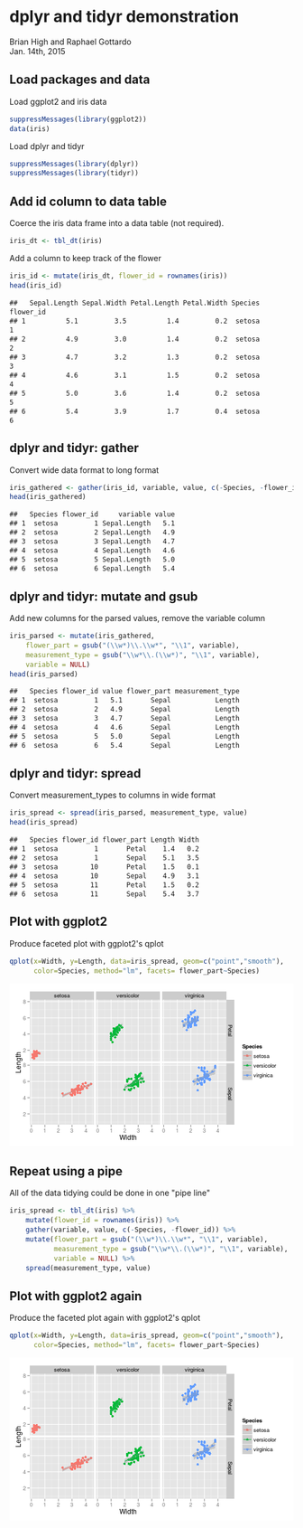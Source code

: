 # dplyr and tidyr demonstration
Brian High and Raphael Gottardo  
Jan. 14th, 2015  



## Load packages and data
Load ggplot2 and iris data


```r
suppressMessages(library(ggplot2))
data(iris)
```

Load dplyr and tidyr


```r
suppressMessages(library(dplyr))
suppressMessages(library(tidyr))
```

## Add id column to data table
Coerce the iris data frame into a data table (not required).


```r
iris_dt <- tbl_dt(iris)
```

Add a column to keep track of the flower


```r
iris_id <- mutate(iris_dt, flower_id = rownames(iris))
head(iris_id)
```

```
##   Sepal.Length Sepal.Width Petal.Length Petal.Width Species flower_id
## 1          5.1         3.5          1.4         0.2  setosa         1
## 2          4.9         3.0          1.4         0.2  setosa         2
## 3          4.7         3.2          1.3         0.2  setosa         3
## 4          4.6         3.1          1.5         0.2  setosa         4
## 5          5.0         3.6          1.4         0.2  setosa         5
## 6          5.4         3.9          1.7         0.4  setosa         6
```

## dplyr and tidyr: gather
Convert wide data format to long format


```r
iris_gathered <- gather(iris_id, variable, value, c(-Species, -flower_id))
head(iris_gathered)
```

```
##   Species flower_id     variable value
## 1  setosa         1 Sepal.Length   5.1
## 2  setosa         2 Sepal.Length   4.9
## 3  setosa         3 Sepal.Length   4.7
## 4  setosa         4 Sepal.Length   4.6
## 5  setosa         5 Sepal.Length   5.0
## 6  setosa         6 Sepal.Length   5.4
```

## dplyr and tidyr: mutate and gsub
Add new columns for the parsed values, remove the variable column


```r
iris_parsed <- mutate(iris_gathered, 
    flower_part = gsub("(\\w*)\\.\\w*", "\\1", variable), 
    measurement_type = gsub("\\w*\\.(\\w*)", "\\1", variable),
    variable = NULL)
head(iris_parsed)
```

```
##   Species flower_id value flower_part measurement_type
## 1  setosa         1   5.1       Sepal           Length
## 2  setosa         2   4.9       Sepal           Length
## 3  setosa         3   4.7       Sepal           Length
## 4  setosa         4   4.6       Sepal           Length
## 5  setosa         5   5.0       Sepal           Length
## 6  setosa         6   5.4       Sepal           Length
```

## dplyr and tidyr: spread
Convert measurement_types to columns in wide format


```r
iris_spread <- spread(iris_parsed, measurement_type, value)
head(iris_spread)
```

```
##   Species flower_id flower_part Length Width
## 1  setosa         1       Petal    1.4   0.2
## 2  setosa         1       Sepal    5.1   3.5
## 3  setosa        10       Petal    1.5   0.1
## 4  setosa        10       Sepal    4.9   3.1
## 5  setosa        11       Petal    1.5   0.2
## 6  setosa        11       Sepal    5.4   3.7
```

## Plot with ggplot2
Produce faceted plot with ggplot2's qplot 


```r
qplot(x=Width, y=Length, data=iris_spread, geom=c("point","smooth"), 
      color=Species, method="lm", facets= flower_part~Species)
```

![plot of chunk ggplot-iris-spread](figure/ggplot-iris-spread-1.png) 

## Repeat using a pipe
All of the data tidying could be done in one "pipe line"


```r
iris_spread <- tbl_dt(iris) %>% 
    mutate(flower_id = rownames(iris)) %>%
    gather(variable, value, c(-Species, -flower_id)) %>%
    mutate(flower_part = gsub("(\\w*)\\.\\w*", "\\1", variable), 
           measurement_type = gsub("\\w*\\.(\\w*)", "\\1", variable),
           variable = NULL) %>%
    spread(measurement_type, value)
```

## Plot with ggplot2 again
Produce the faceted plot again with ggplot2's qplot 


```r
qplot(x=Width, y=Length, data=iris_spread, geom=c("point","smooth"), 
      color=Species, method="lm", facets= flower_part~Species)
```

![plot of chunk ggplot-iris-spread-pipe](figure/ggplot-iris-spread-pipe-1.png) 

